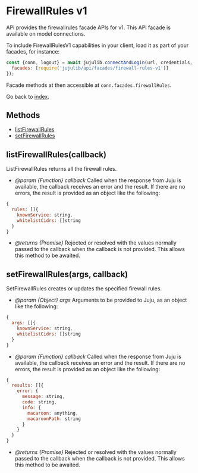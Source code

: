 <!---
NOTE: this file has been generated by the doc command in js-libjuju
on Fri 2018/11/16 13:11:58 UTC. Do not manually edit this file.
--->
# FirewallRules v1

API provides the firewallrules facade APIs for v1.
This API facade is available on model connections.

To include FirewallRulesV1 capabilities in your client, load it as
part of your facades, for instance:
```javascript
const {conn, logout} = await jujulib.connectAndLogin(url, credentials, {
  facades: [require('jujulib/api/facades/firewall-rules-v1')]
});
```
Facade methods at then accessible at `conn.facades.firewallRules`.

Go back to [index](index.md).

## Methods
- [listFirewallRules](#listFirewallRulescallback)
- [setFirewallRules](#setFirewallRulesargs-callback)

## listFirewallRules(callback)
ListFirewallRules returns all the firewall rules.

- *@param {Function} callback* Called when the response from Juju is available,
  the callback receives an error and the result. If there are no errors, the
  result is provided as an object like the following:
```javascript
{
  rules: []{
    knownService: string,
    whitelistCidrs: []string
  }
}
```
- *@returns {Promise}* Rejected or resolved with the values normally passed to
  the callback when the callback is not provided.
  This allows this method to be awaited.

## setFirewallRules(args, callback)
SetFirewallRules creates or updates the specified firewall rules.

- *@param {Object} args* Arguments to be provided to Juju, as an object like
  the following:
```javascript
{
  args: []{
    knownService: string,
    whitelistCidrs: []string
  }
}
```
- *@param {Function} callback* Called when the response from Juju is available,
  the callback receives an error and the result. If there are no errors, the
  result is provided as an object like the following:
```javascript
{
  results: []{
    error: {
      message: string,
      code: string,
      info: {
        macaroon: anything,
        macaroonPath: string
      }
    }
  }
}
```
- *@returns {Promise}* Rejected or resolved with the values normally passed to
  the callback when the callback is not provided.
  This allows this method to be awaited.